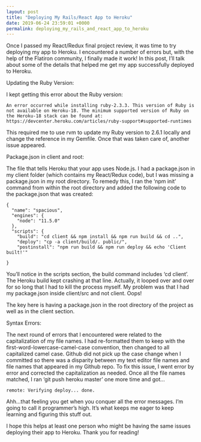 ```yaml
---
layout: post
title: "Deploying My Rails/React App to Heroku"
date: 2019-06-24 23:59:01 +0000
permalink: deploying_my_rails_and_react_app_to_heroku
---
```


Once I passed my React/Redux final project review, it was time to try deploying my app to Heroku. I encountered a number of errors but, with the help of the Flatiron community, I finally made it work! In this post, I’ll talk about some of the details that helped me get my app successfully deployed to Heroku.

Updating the Ruby Version:

I kept getting this error about the Ruby version:

```
An error occurred while installing ruby-2.3.3. This version of Ruby is not available on Heroku-18. The minimum supported version of Ruby on the Heroku-18 stack can be found at: https://devcenter.heroku.com/articles/ruby-support#supported-runtimes
```

This required me to use rvm to update my Ruby version to 2.6.1 locally and change the reference in my Gemfile. Once that was taken care of, another issue appeared.

Package.json in client and root:

The file that tells Heroku that your app uses Node.js. I had a package.json in my client folder (which contains my React/Redux code), but I was missing a package.json in my root directory. To remedy this, I ran the ‘npm init’ command from within the root directory and added the following code to the package.json that was created:

```
{
  "name": "spacious",
  "engines": {
    "node": "11.5.0"
  },
  "scripts": {
    "build": "cd client && npm install && npm run build && cd ..",
    "deploy": "cp -a client/build/. public/",
    "postinstall": "npm run build && npm run deploy && echo 'Client built!'"

}
```

You’ll notice in the scripts section, the build command includes ‘cd client’. The Heroku build kept crashing at that line. Actually, it looped over and over for so long that I had to kill the process myself. My problem was that I had my package.json inside client/src and not client. Oops!

The key here is having a package.json in the root directory of the project as well as in the client section.

Syntax Errors:

The next round of errors that I encountered were related to the capitalization of my file names. I had re-formatted them to keep with the first-word-lowercase-camel-case convention, then changed to all capitalized camel case. Github did not pick up the case change when I committed so there was a disparity between my text editor file names and file names that appeared in my Github repo. To fix this issue, I went error by error and corrected the capitalization as needed. Once all the file names matched, I ran ‘git push heroku master’ one more time and got…

```
remote: Verifying deploy... done.
```

Ahh...that feeling you get when you conquer all the error messages. I’m going to call it programmer’s high. It’s what keeps me eager to keep learning and figuring this stuff out.

I hope this helps at least one person who might be having the same issues deploying their app to Heroku. Thank you for reading!
